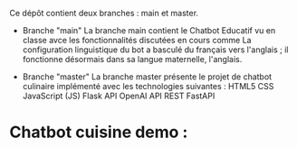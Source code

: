 Ce dépôt contient deux branches : main et master.

* Branche "main"
La branche main contient le Chatbot Educatif vu en classe avce les fonctionnalités discutées en cours comme La configuration linguistique du bot a basculé du français vers l'anglais ; il fonctionne désormais dans sa langue maternelle, l'anglais.

* Branche "master"
La branche master présente le projet de chatbot culinaire implémenté avec les technologies suivantes :
HTML5
CSS
JavaScript (JS)
Flask
API OpenAI
API REST
FastAPI
# Chatbot cuisine demo :



